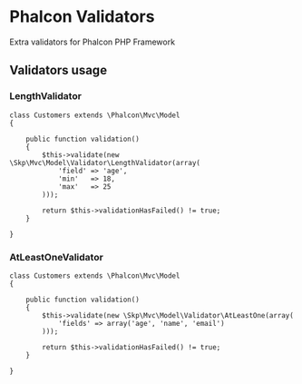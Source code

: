 Phalcon Validators
==================

Extra validators for Phalcon PHP Framework

Validators usage
------------

### LengthValidator

    class Customers extends \Phalcon\Mvc\Model
    {

        public function validation()
        {
            $this->validate(new \Skp\Mvc\Model\Validator\LengthValidator(array(
                'field' => 'age',
                'min'   => 18,
                'max'   => 25
            )));

            return $this->validationHasFailed() != true;
        }

    }

### AtLeastOneValidator

    class Customers extends \Phalcon\Mvc\Model
    {

        public function validation()
        {
            $this->validate(new \Skp\Mvc\Model\Validator\AtLeastOne(array(
                'fields' => array('age', 'name', 'email')
            )));

            return $this->validationHasFailed() != true;
        }

    }